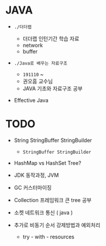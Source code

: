 # JAVA
> 

- `./더더랩`
    - 더더랩 인턴기간 학습 자료
    - network
    - buffer
     
- `./Java로 배우는 자료구조`
    - `191110` ~ 
    - 권오흠 교수님
    - JAVA 기초와 자료구조 공부

- Effective Java



# TODO
- String StringBuffer StringBuilder
    - `StringBuffer StringBuilder`

- HashMap vs HashSet Tree?
- JDK 동작과정, JVM
- GC 커스터마이징
- Collection 프레임워크 큰 tree 공부
- 소켓 네트워크 통신 ( java )
- 추가로 비동기 순서 강제방법과 예외처리
    - try - with - resources